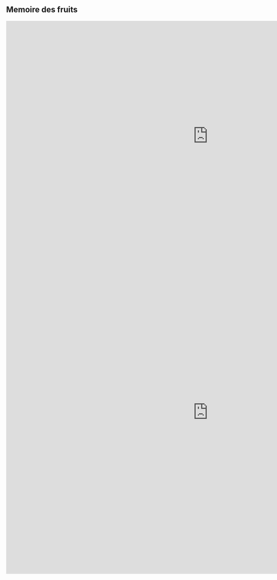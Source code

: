 <h2> Memoire des fruits</h2>

<iframe src="https://h5p.org/h5p/embed/41530" width="1090" height="621" frameborder="0" allowfullscreen="allowfullscreen"></iframe><script src="https://h5p.org/sites/all/modules/h5p/library/js/h5p-resizer.js" charset="UTF-8"></script>


<iframe src="https://h5p.org/h5p/embed/41546" width="1090" height="874"
frameborder="0" allowfullscreen="allowfullscreen"></iframe><script 
src="https://h5p.org/sites/all/modules/h5p/library/js/h5p-resizer.js" charset="UTF-8"></script>








